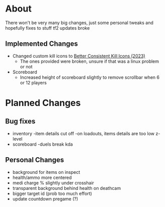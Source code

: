 # About
There won't be very many big changes, just some personal tweaks and hopefully fixes to stuff tf2 updates broke

## Implemented Changes
- Changed custom kill icons to [Better Consistent Kill Icons (2023)](https://gamebanana.com/mods/406361)
    - The ones provided were broken, unsure if that was a linux problem or not
- Scoreboard
    - Increased height of scoreboard slightly to remove scrollbar when 6 or 12 players

# Planned Changes
## Bug fixes
- inventory
    -item details cut off
    -on loadouts, items details are too low z-level
- scoreboard
    -duels break kda

## Personal Changes
- background for items on inspect
- health/ammo more centered
- medi charge % slightly under crosshair
- transparent background behind health on deathcam
- bigger target id (prob too much effort)
- update countdown pregame (?)
